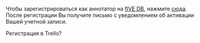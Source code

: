 Чтобы зарегистрироваться как аннотатор на [fIVE DB](https://dev5db.insysbio.com/), нажмите [cюда](https://dev5db.insysbio.com/Account/Register). После регистрации Вы получите письмо с уведомлением об активации  Вашей учетной записи.

Регистрация в Trello?
